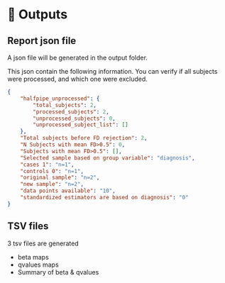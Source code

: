 # 📁 Outputs

## Report json file
A json file will be generated in the output folder. 

This json contain the following information. You can verify if all subjects were processed, and which one were excluded.

```json
{
    "halfpipe_unprocessed": {
        "total_subjects": 2,
        "processed_subjects": 2,
        "unprocessed_subjects": 0,
        "unprocessed_subject_list": []
    },
    "Total subjects before FD rejection": 2,
    "N Subjects with mean FD>0.5": 0,
    "Subjects with mean FD>0.5": [],
    "Selected sample based on group variable": "diagnosis",
    "cases 1": "n=1",
    "controls 0": "n=1",
    "original sample": "n=2",
    "new sample": "n=2",
    "data points available": "10",
    "standardized estimators are based on diagnosis": "0"
}
```

## TSV files
3 tsv files are generated
- beta maps
- qvalues maps 
- Summary of beta & qvalues